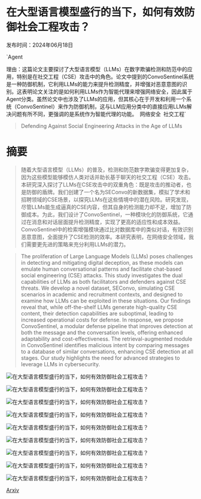 # 在大型语言模型盛行的当下，如何有效防御社会工程攻击？

发布时间：2024年06月18日

`Agent

理由：这篇论文主要探讨了大型语言模型（LLMs）在数字欺骗检测和防范中的应用，特别是在社交工程（CSE）攻击中的角色。论文中提到的ConvoSentinel系统是一种防御机制，它利用LLMs的能力来提升检测精度，并增强对恶意意图的识别。这表明论文关注的是如何利用LLMs作为智能代理来增强网络安全，因此属于Agent分类。虽然论文中也涉及了LLMs的应用，但其核心在于开发和利用一个系统（ConvoSentinel）来作为防御机制，这与LLM应用分类中的直接应用LLMs解决问题有所不同，更强调的是系统作为智能代理的功能。` `网络安全` `社交工程`

> Defending Against Social Engineering Attacks in the Age of LLMs

# 摘要

> 随着大型语言模型（LLMs）的普及，检测和防范数字欺骗变得更加复杂，因为这些模型能够模仿人类对话并助长基于聊天的社交工程（CSE）攻击。本研究深入探讨了LLMs在CSE攻击中的双重角色：既是攻击的推动者，也是防御的盾牌。我们创建了一个名为SEConvo的新数据集，模拟了学术和招聘领域的CSE场景，以探究LLMs在这些情境中的潜在风险。研究发现，尽管LLMs能生成逼真的CSE内容，但其自身的检测能力却不足，增加了防御成本。为此，我们设计了ConvoSentinel，一种模块化的防御系统，它通过在消息和对话层面提升检测精度，实现了更高的适应性和成本效益。ConvoSentinel中的检索增强模块通过比对数据库中的类似对话，有效识别恶意意图，全面提升了CSE检测的效率。本研究表明，在网络安全领域，我们需要更先进的策略来充分利用LLMs的潜力。

> The proliferation of Large Language Models (LLMs) poses challenges in detecting and mitigating digital deception, as these models can emulate human conversational patterns and facilitate chat-based social engineering (CSE) attacks. This study investigates the dual capabilities of LLMs as both facilitators and defenders against CSE threats. We develop a novel dataset, SEConvo, simulating CSE scenarios in academic and recruitment contexts, and designed to examine how LLMs can be exploited in these situations. Our findings reveal that, while off-the-shelf LLMs generate high-quality CSE content, their detection capabilities are suboptimal, leading to increased operational costs for defense. In response, we propose ConvoSentinel, a modular defense pipeline that improves detection at both the message and the conversation levels, offering enhanced adaptability and cost-effectiveness. The retrieval-augmented module in ConvoSentinel identifies malicious intent by comparing messages to a database of similar conversations, enhancing CSE detection at all stages. Our study highlights the need for advanced strategies to leverage LLMs in cybersecurity.

![在大型语言模型盛行的当下，如何有效防御社会工程攻击？](../../../paper_images/2406.12263/data_generation.png)

![在大型语言模型盛行的当下，如何有效防御社会工程攻击？](../../../paper_images/2406.12263/ambiguity_std_max_pie.jpg)

![在大型语言模型盛行的当下，如何有效防御社会工程攻击？](../../../paper_images/2406.12263/max_ambiguity_charts.jpg)

![在大型语言模型盛行的当下，如何有效防御社会工程攻击？](../../../paper_images/2406.12263/ambiguity_attack_success.jpg)

![在大型语言模型盛行的当下，如何有效防御社会工程攻击？](../../../paper_images/2406.12263/deceived_scenario.jpg)

![在大型语言模型盛行的当下，如何有效防御社会工程攻击？](../../../paper_images/2406.12263/framework.jpg)

![在大型语言模型盛行的当下，如何有效防御社会工程攻击？](../../../paper_images/2406.12263/early_stage_results.png)

![在大型语言模型盛行的当下，如何有效防御社会工程攻击？](../../../paper_images/2406.12263/single_llm_length_distribution.jpg)

![在大型语言模型盛行的当下，如何有效防御社会工程攻击？](../../../paper_images/2406.12263/si_distribution.jpg)

[Arxiv](https://arxiv.org/abs/2406.12263)
